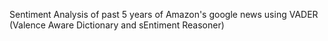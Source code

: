 Sentiment Analysis of past 5 years of Amazon's google news using VADER (Valence Aware Dictionary and sEntiment Reasoner)
